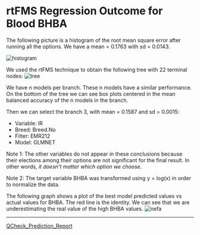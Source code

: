 # rtFMS Regression Outcome for Blood BHBA

The following picture is a histogram of the root mean square error after running all the options. We have a mean = 0.1763 with sd = 0.0143.

![histogram](https://github.com/JFMandujanoR/QCheck_Prediction_Report/blob/master/RMSE_BHBA.png)

We used the rtFMS technique to obtain the following tree with 22 terminal nodes:
![tree](https://github.com/JFMandujanoR/QCheck_Prediction_Report/blob/master/BHBA_tree.png)

We have n models per branch. These n models have a similar performance. On the bottom of the tree we can see box plots centered in the mean balanced accuracy of the n models in the branch. 

Then we can select the branch 3, with mean = 0.1587 and sd = 0.0015:

- Variable: IR
- Breed: Breed.No
- Filter: EMR212
- Model: GLMNET

Note 1: The other variables do not appear in these conclusions because their elections among their options are not significant for the final result. In other words, _it doesn't matter which option we choose_.

Note 2: The target variable BHBA was transformed using y = log(x) in order to normalize the data. 

The following graph shows a plot of the best model predicted values vs actual values for BHBA. The red line is the identity. We can see that we are underestimating the real value of the high BHBA values.
![nefa](https://github.com/JFMandujanoR/QCheck_Prediction_Report/blob/master/BHBA.png)
_________________________________________________________________________________________________________________________________
[QCheck_Prediction_Report](https://github.com/JFMandujanoR/QCheck_Prediction_Report/blob/master/README.md)

